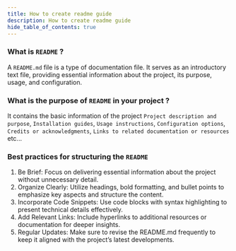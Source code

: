 ```yaml
---
title: How to create readme guide
description: How to create readme guide
hide_table_of_contents: true
---
```


### What is `README` ?

A `README.md` file is a type of documentation file. It serves as an introductory text file, providing essential information about the project, its purpose, usage, and configuration.

### What is the purpose of `README` in your project ?

It contains the basic information of the project `Project description and purpose`, `Installation guides`, `Usage instructions`, `Configuration options`, `Credits or acknowledgments`, `Links to related documentation or resources` etc...

### Best practices for structuring the `README`

1. Be Brief: Focus on delivering essential information about the project without unnecessary detail.
2. Organize Clearly: Utilize headings, bold formatting, and bullet points to emphasize key aspects and structure the content.
3. Incorporate Code Snippets: Use code blocks with syntax highlighting to present technical details effectively.
4. Add Relevant Links: Include hyperlinks to additional resources or documentation for deeper insights.
5. Regular Updates: Make sure to revise the README.md frequently to keep it aligned with the project’s latest developments.
